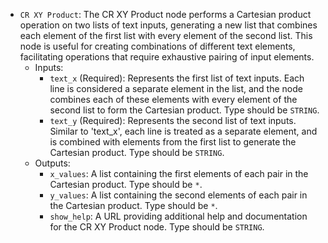 - `CR XY Product`: The CR XY Product node performs a Cartesian product operation on two lists of text inputs, generating a new list that combines each element of the first list with every element of the second list. This node is useful for creating combinations of different text elements, facilitating operations that require exhaustive pairing of input elements.
    - Inputs:
        - `text_x` (Required): Represents the first list of text inputs. Each line is considered a separate element in the list, and the node combines each of these elements with every element of the second list to form the Cartesian product. Type should be `STRING`.
        - `text_y` (Required): Represents the second list of text inputs. Similar to 'text_x', each line is treated as a separate element, and is combined with elements from the first list to generate the Cartesian product. Type should be `STRING`.
    - Outputs:
        - `x_values`: A list containing the first elements of each pair in the Cartesian product. Type should be `*`.
        - `y_values`: A list containing the second elements of each pair in the Cartesian product. Type should be `*`.
        - `show_help`: A URL providing additional help and documentation for the CR XY Product node. Type should be `STRING`.
